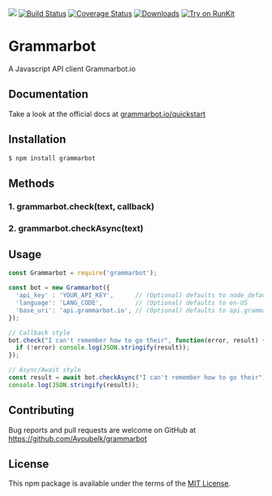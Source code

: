 
[![](https://img.shields.io/npm/v/grammarbot.svg)](https://www.npmjs.com/package/grammarbot)
[![Build Status](https://travis-ci.org/AyoubElk/grammarbot.svg?branch=master)](https://travis-ci.org/AyoubElk/grammarbot)
[![Coverage Status](https://coveralls.io/repos/github/AyoubElk/grammarbot/badge.svg)](https://coveralls.io/github/AyoubElk/grammarbot)
[![Downloads](https://img.shields.io/npm/dm/grammarbot.svg)](https://www.npmjs.com/package/grammarbot)
[![Try on RunKit](https://badge.runkitcdn.com/grammarbot.svg)](https://runkit.com/npm/grammarbot)

# Grammarbot

A Javascript API client Grammarbot.io


## Documentation

Take a look at the official docs at [grammarbot.io/quickstart](https://www.grammarbot.io/quickstart)


## Installation

```bash
$ npm install grammarbot
```


## Methods

### 1. grammarbot.check(text, callback)
### 2. grammarbot.checkAsync(text)


## Usage

```js
const Grammarbot = require('grammarbot');

const bot = new Grammarbot({
  'api_key' : 'YOUR_API_KEY',      // (Optional) defaults to node_default
  'language': 'LANG_CODE',         // (Optional) defaults to en-US
  'base_uri': 'api.grammarbot.io', // (Optional) defaults to api.grammarbot.io
});

// Callback style
bot.check("I can't remember how to go their", function(error, result) {
  if (!error) console.log(JSON.stringify(result));
});

// Async/Await style
const result = await bot.checkAsync("I can't remember how to go their");
console.log(JSON.stringify(result));
```

## Contributing

Bug reports and pull requests are welcome on GitHub at https://github.com/Ayoubelk/grammarbot


## License

This npm package is available under the terms of the [MIT License](http://opensource.org/licenses/MIT).

